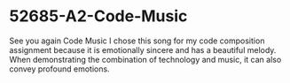 # 52685-A2-Code-Music
See you again Code Music
I chose this song for my code composition assignment because it is emotionally sincere and has a beautiful melody. When demonstrating the combination of technology and music, it can also convey profound emotions.
